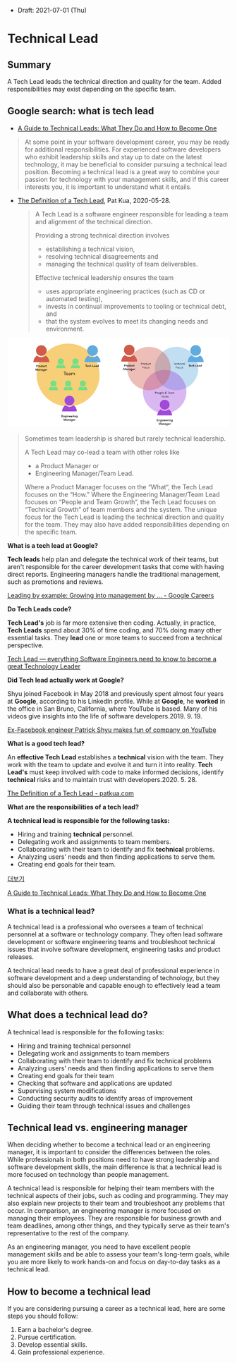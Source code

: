 * Draft: 2021-07-01 (Thu)

# Technical Lead

## Summary

A Tech Lead leads the technical direction and quality for the team. Added responsibilities may exist depending on the specific team.

## Google search: what is tech lead

* [A Guide to Technical Leads: What They Do and How to Become One](https://www.indeed.com/career-advice/finding-a-job/technical-lead)

> At some point in your software development career, you may be ready for additional responsibilities. For experienced software developers who exhibit leadership skills and stay up to date on the latest technology, it may be beneficial to consider pursuing a technical lead position. Becoming a technical lead is a great way to combine your passion for technology with your management skills, and if this career interests you, it is important to understand what it entails.
>

* [The Definition of a Tech Lead](https://www.patkua.com/blog/the-definition-of-a-tech-lead/), Pat Kua, 2020-05-28.

  > A Tech Lead is a software engineer responsible for leading a team and alignment of the technical direction.
  >
  > Providing a strong technical direction involves 
  >
  > * establishing a technical vision, 
  > * resolving technical disagreements and 
  > * managing the technical quality of team deliverables. 
  >
  > Effective technical leadership ensures the team 
  >
  > * uses appropriate engineering practices (such as CD or automated testing), 
  > * invests in continual improvements to tooling or technical debt, and 
  > * that the system evolves to meet its changing needs and environment.

<img src='images/team_with_three_leadership_roles.png'>

> Sometimes team leadership is shared but rarely technical leadership. 
>
> A Tech Lead may co-lead a team with other roles like 
>
> * a Product Manager or 
> * Engineering Manager/Team Lead. 
>
> Where a Product Manager focuses on the “What“, the Tech Lead focuses on the “How.” Where the Engineering Manager/Team Lead focuses on “People and Team Growth“, the Tech Lead focuses on “Technical Growth” of team members and the system. The unique focus for the Tech Lead is leading the technical direction and quality for the team. They may also have added responsibilities depending on the specific team.

**What is a tech lead at Google?**

**Tech leads** help plan and delegate the technical work of their teams, but aren't responsible for the career development tasks that come with having direct reports. Engineering managers handle the traditional management, such as promotions and reviews.

[Leading by example: Growing into management by ... - Google Careers](https://careers.google.com/stories/google-engineering-manager-shawn/)

**Do Tech Leads code?**

**Tech Lead's** job is far more extensive then coding. Actually, in practice, **Tech Leads** spend about 30% of time coding, and 70% doing many other essential tasks. They **lead** one or more teams to succeed from a technical perspective.

[Tech Lead — everything Software Engineers need to know to become a great Technology Leader](https://sourcelevel.io/tech-lead-everything-software-engineers-need-to-know-to-become-a-great-technology-leader)

**Did Tech lead actually work at Google?**

Shyu joined Facebook in May 2018 and previously spent almost four years at **Google**, according to his LinkedIn profile. While at **Google**, he **worked** in the office in San Bruno, California, where YouTube is based. Many of his videos give insights into the life of software developers.2019. 9. 19.

[Ex-Facebook engineer Patrick Shyu makes fun of company on YouTube](https://www.cnbc.com/2019/09/19/ex-facebook-engineer-patrick-shyu-makes-fun-of-company-on-youtube.html)

**What is a good tech lead?**

An **effective Tech Lead** establishes a **technical** vision with the team. They work with the team to update and evolve it and turn it into reality. **Tech Lead's** must keep involved with code to make informed decisions, identify **technical** risks and to maintain trust with developers.2020. 5. 28.

[The Definition of a Tech Lead - patkua.com](https://www.patkua.com/blog/the-definition-of-a-tech-lead/)

**What are the responsibilities of a tech lead?**

**A technical lead is responsible for the following tasks:**

- Hiring and training **technical** personnel.
- Delegating work and assignments to team members.
- Collaborating with their team to identify and fix **technical** problems.
- Analyzing users' needs and then finding applications to serve them.
- Creating end goals for their team.

[더보기](https://www.indeed.com/career-advice/finding-a-job/technical-lead)

[A Guide to Technical Leads: What They Do and How to Become One](https://www.indeed.com/career-advice/finding-a-job/technical-lead)

### What is a technical lead?

A technical lead is a professional who oversees a team of technical personnel at a software or technology company. They often lead software development or software engineering teams and troubleshoot technical issues that involve software development, engineering tasks and product releases.

A technical lead needs to have a great deal of professional experience in software development and a deep understanding of technology, but they should also be personable and capable enough to effectively lead a team and collaborate with others.

## What does a technical lead do?

A technical lead is responsible for the following tasks:

- Hiring and training technical personnel
- Delegating work and assignments to team members
- Collaborating with their team to identify and fix technical problems
- Analyzing users' needs and then finding applications to serve them
- Creating end goals for their team
- Checking that software and applications are updated
- Supervising system modifications
- Conducting security audits to identify areas of improvement
- Guiding their team through technical issues and challenges

## Technical lead vs. engineering manager

When deciding whether to become a technical lead or an engineering manager, it is important to consider the differences between the roles. While professionals in both positions need to have strong leadership and software development skills, the main difference is that a technical lead is more focused on technology than people management.

A technical lead is responsible for helping their team members with the technical aspects of their jobs, such as coding and programming. They may also explain new projects to their team and troubleshoot any problems that occur. In comparison, an engineering manager is more focused on managing their employees. They are responsible for business growth and team deadlines, among other things, and they typically serve as their team's representative to the rest of the company.

As an engineering manager, you need to have excellent people management skills and be able to assess your team's long-term goals, while you are more likely to work hands-on and focus on day-to-day tasks as a technical lead.

## How to become a technical lead

If you are considering pursuing a career as a technical lead, here are some steps you should follow:

1. Earn a bachelor's degree.
2. Pursue certification.
3. Develop essential skills.
4. Gain professional experience.

